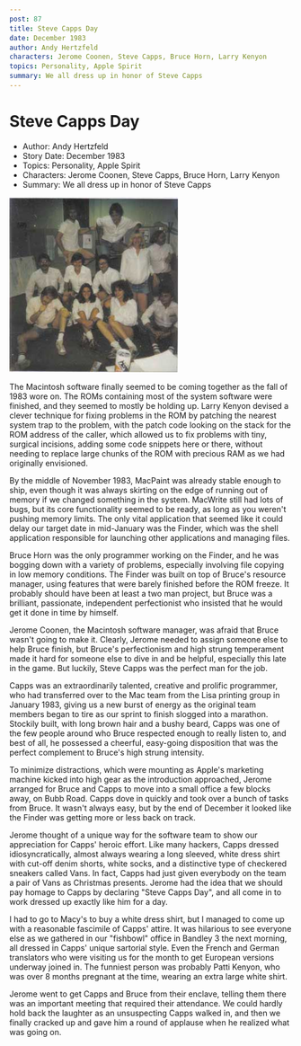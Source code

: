 ```yaml
---
post: 87
title: Steve Capps Day
date: December 1983
author: Andy Hertzfeld
characters: Jerome Coonen, Steve Capps, Bruce Horn, Larry Kenyon
topics: Personality, Apple Spirit
summary: We all dress up in honor of Steve Capps
---
```


# Steve Capps Day
* Author: Andy Hertzfeld
* Story Date: December 1983
* Topics: Personality, Apple Spirit
* Characters: Jerome Coonen, Steve Capps, Bruce Horn, Larry Kenyon
* Summary: We all dress up in honor of Steve Capps

![The software team, all dressed up like Capps](images/capps_day_story.jpg) 
    
The Macintosh software finally seemed to be coming together as the fall of 1983 wore on.  The ROMs containing most of the system software were finished, and they seemed to mostly be holding up.  Larry Kenyon devised a clever technique for fixing problems in the ROM by patching the nearest system trap to the problem, with the patch code looking on the stack for the ROM address of the caller, which allowed us to fix problems with tiny, surgical incisions, adding some code snippets here or there, without needing to replace large chunks of the ROM with precious RAM as we had originally envisioned.

By the middle of November 1983, MacPaint was already stable enough to ship, even though it was always skirting on the edge of running out of memory if we changed something in the system.  MacWrite still had lots of bugs, but its core functionality seemed to be ready, as long as you weren't pushing memory limits.  The only vital application that seemed like it could delay our target date in mid-January was the Finder, which was the shell application responsible for launching other applications and managing files.

Bruce Horn was the only programmer working on the Finder, and he was bogging down with a variety of problems, especially involving file copying in low memory conditions.  The Finder was built on top of Bruce's resource manager, using features that were barely finished before the ROM freeze.  It probably should have been at least a two man project, but Bruce was a brilliant, passionate, independent perfectionist who insisted that he would get it done in time by himself.

Jerome Coonen, the Macintosh software manager, was afraid that Bruce wasn't going to make it.  Clearly, Jerome needed to assign someone else to help Bruce finish, but Bruce's perfectionism and high strung temperament made it hard for someone else to dive in and be helpful, especially this late in the game.  But luckily, Steve Capps was the perfect man for the job.

Capps was an extraordinarily talented, creative and prolific programmer, who had transferred over to the Mac team from the Lisa printing group in January 1983, giving us a new burst of energy as the original team members began to tire as our sprint to finish slogged into a marathon.  Stockily built, with long brown hair and a bushy beard, Capps was one of the few people around who Bruce respected enough to really listen to, and best of all, he possessed a cheerful, easy-going disposition that was the perfect complement to Bruce's high strung intensity.

To minimize distractions, which were mounting as Apple's marketing machine kicked into high gear as the introduction approached, Jerome arranged for Bruce and Capps to move into a small office a few blocks away, on Bubb Road.  Capps dove in quickly and took over a bunch of tasks from Bruce.  It wasn't always easy, but by the end of December it looked like the Finder was getting more or less back on track.

Jerome thought of a unique way for the software team to show our appreciation for Capps' heroic effort.  Like many hackers, Capps dressed idiosyncratically, almost always wearing a long sleeved, white dress shirt with cut-off denim shorts, white socks, and a distinctive type of checkered sneakers called Vans.  In fact, Capps had just given everybody on the team a pair of Vans as Christmas presents.  Jerome had the idea that we should pay homage to Capps by declaring "Steve Capps Day", and all come in to work dressed up exactly like him for a day.

I had to go to Macy's to buy a white dress shirt, but I managed to come up with a reasonable fascimile of Capps' attire.  It was hilarious to see everyone else as we gathered in our "fishbowl" office in Bandley 3 the next morning, all dressed in Capps' unique sartorial style.  Even the French and German translators who were visiting us for the month to get European versions underway joined in.  The funniest person was probably Patti Kenyon, who was over 8 months pregnant at the time, wearing an extra large white shirt.

Jerome went to get Capps and Bruce from their enclave, telling them there was an important meeting that required their attendance.  We could hardly hold back the laughter as an unsuspecting Capps walked in, and then we finally cracked up and gave him a round of applause when he realized what was going on.